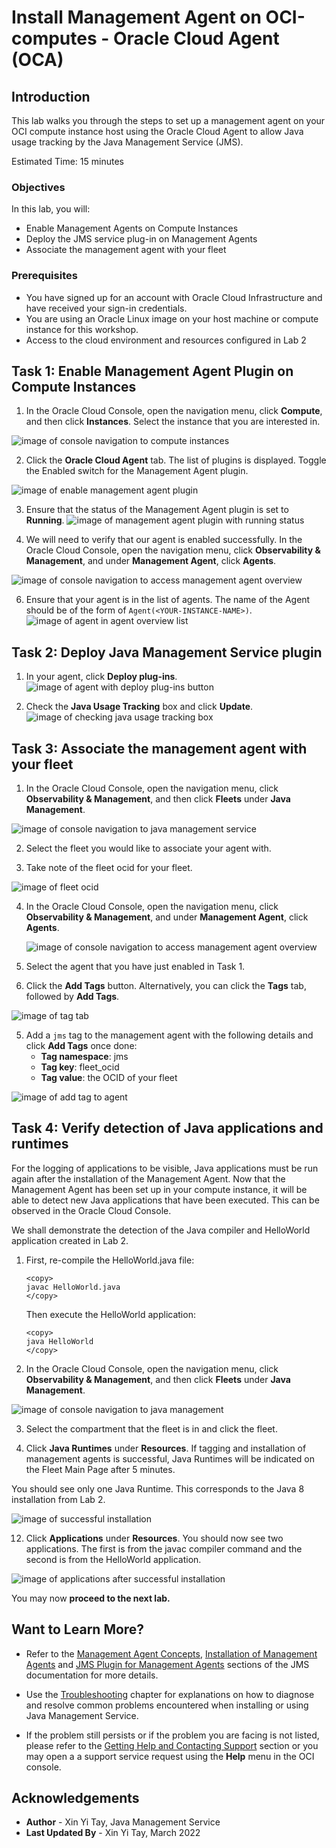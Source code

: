 # Install Management Agent on OCI-computes - Oracle Cloud Agent (OCA)

## Introduction

This lab walks you through the steps to set up a management agent on your OCI compute instance host using the Oracle Cloud Agent to allow Java usage tracking by the Java Management Service (JMS).

Estimated Time: 15 minutes

### Objectives

In this lab, you will:

* Enable Management Agents on Compute Instances
* Deploy the JMS service plug-in on Management Agents
* Associate the management agent with your fleet

### Prerequisites

* You have signed up for an account with Oracle Cloud Infrastructure and have received your sign-in credentials.
* You are using an Oracle Linux image on your host machine or compute instance for this workshop.
* Access to the cloud environment and resources configured in Lab 2

## Task 1: Enable Management Agent Plugin on Compute Instances

1. In the Oracle Cloud Console, open the navigation menu, click **Compute**, and then click **Instances**.
Select the instance that you are interested in.

  ![image of console navigation to compute instances](/../images/console-navigation-instance.png)

2. Click the **Oracle Cloud Agent** tab. The list of plugins is displayed. Toggle the Enabled switch for the Management Agent plugin.

  ![image of enable management agent plugin](/../images/enable-management-agent-plugin.png)

3. Ensure that the status of the Management Agent plugin is set to **Running**.
  ![image of management agent plugin with running status](/../images/management-agent-plugin-running.png)

5. We will need to verify that our agent is enabled successfully. In the Oracle Cloud Console, open the navigation menu, click **Observability & Management**, and under **Management Agent**, click **Agents**.

  ![image of console navigation to access management agent overview](/../images/management-agent-overview.png)

6. Ensure that your agent is in the list of agents. The name of the Agent should be of the form of  `Agent(<YOUR-INSTANCE-NAME>)`.
  ![image of agent in agent overview list](/../images/agent-overview-list.png)



## Task 2: Deploy Java Management Service plugin
1. In your agent, click **Deploy plug-ins**.
  ![image of agent with deploy plug-ins button](/../images/agent-deploy-plugins.png)

2. Check the **Java Usage Tracking** box and click **Update**.
  ![image of checking java usage tracking box](/../images/agent-check-java-usage-tracking.png)

## Task 3: Associate the management agent with your fleet

1. In the Oracle Cloud Console, open the navigation menu, click **Observability & Management**, and then click **Fleets** under **Java Management**.

  ![image of console navigation to java management service](/../images/console-navigation-jms.png)

2. Select the fleet you would like to associate your agent with.

3. Take note of the fleet ocid for your fleet.

  ![image of fleet ocid](/../images/check-fleet-ocid.png)

4. In the Oracle Cloud Console, open the navigation menu, click **Observability & Management**, and under **Management Agent**, click **Agents**.

    ![image of console navigation to access management agent overview](/../images/management-agent-overview.png)

5. Select the agent that you have just enabled in Task 1.

4. Click the **Add Tags** button. Alternatively, you can click the **Tags** tab, followed by **Add Tags**.

  ![image of tag tab](/../images/agent-tags.png)

5. Add a `jms` tag to the management agent with the following details and click **Add Tags** once done:
    * **Tag namespace**: jms
    * **Tag key**: fleet_ocid
    * **Tag value**: the OCID of your fleet

  ![image of add tag to agent](/../images/add-agent-tag.png)


## Task 4: Verify detection of Java applications and runtimes
For the logging of applications to be visible, Java applications must be run again after the installation of the Management Agent. Now that the Management Agent has been set up in your compute instance, it will be able to detect new Java applications that have been executed. This can be observed in the Oracle Cloud Console.

We shall demonstrate the detection of the Java compiler and HelloWorld application created in Lab 2.
1. First, re-compile the HelloWorld.java file:

    ```
    <copy>
    javac HelloWorld.java
    </copy>
    ```

    Then execute the HelloWorld application:

    ```
    <copy>
    java HelloWorld
    </copy>
    ```

2. In the Oracle Cloud Console, open the navigation menu, click **Observability & Management**, and then click **Fleets** under **Java Management**.

  ![image of console navigation to java management](/../images/console-navigation-jms.png)

3. Select the compartment that the fleet is in and click the fleet.

4. Click **Java Runtimes** under **Resources**. If tagging and installation of management agents is successful, Java Runtimes will be indicated on the Fleet Main Page after 5 minutes.

  You should see only one Java Runtime. This corresponds to the Java 8 installation from Lab 2.

  ![image of successful installation](/../images/successful-installation.png)

12. Click **Applications** under **Resources**. You should now see two applications. The first is from the javac compiler command and the second is from the HelloWorld application.

  ![image of applications after successful installation](/../images/successful-installation-applications.png)

  You may now **proceed to the next lab.**

## Want to Learn More?
* Refer to the [Management Agent Concepts](https://docs.oracle.com/en-us/iaas/management-agents/doc/you-begin.html), [Installation of Management Agents](https://docs.oracle.com/en-us/iaas/management-agents/doc/install-management-agent-chapter.html) and
[JMS Plugin for Management Agents](https://docs.oracle.com/en-us/iaas/jms/doc/installing-management-agent-java-management-service.html) sections of the JMS documentation for more details.

* Use the [Troubleshooting](https://docs.oracle.com/en-us/iaas/jms/doc/troubleshooting.html#GUID-2D613C72-10F3-4905-A306-4F2673FB1CD3) chapter for explanations on how to diagnose and resolve common problems encountered when installing or using Java Management Service.

* If the problem still persists or if the problem you are facing is not listed, please refer to the [Getting Help and Contacting Support](https://docs.oracle.com/en-us/iaas/Content/GSG/Tasks/contactingsupport.htm) section or you may open a a support service request using the **Help** menu in the OCI console.

## Acknowledgements

* **Author** - Xin Yi Tay, Java Management Service
* **Last Updated By** - Xin Yi Tay, March 2022
